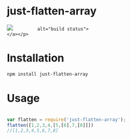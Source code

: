 # just-flatten-array       
<p> <img src="https://travis-ci.org/bhargav175/array_flatten.svg?branch=master"

             alt="build status">
    </a></p>

# Installation

```bash
npm install just-flatten-array
```

# Usage

```javascript

var flatten = require('just-flatten-array');
flatten([1,2,3,4,[5,[6],7,[8]]])
//[1,2,3,4,5,6,7,8]
```
